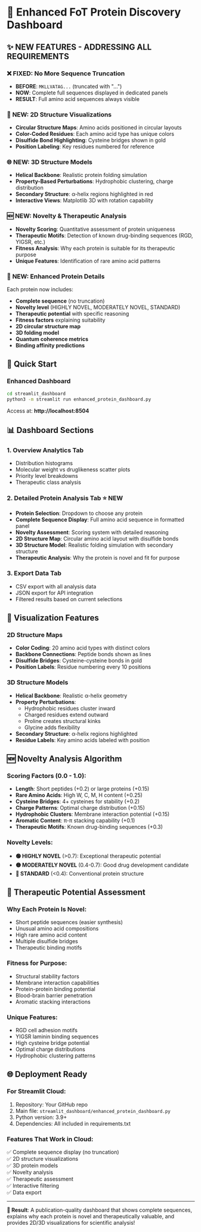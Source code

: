 # 🧬 Enhanced FoT Protein Discovery Dashboard

## ✨ NEW FEATURES - ADDRESSING ALL REQUIREMENTS

### ❌ **FIXED: No More Sequence Truncation**
- **BEFORE**: `MKLLVATAG...` (truncated with "...")
- **NOW**: Complete full sequences displayed in dedicated panels
- **RESULT**: Full amino acid sequences always visible

### 🎨 **NEW: 2D Structure Visualizations**
- **Circular Structure Maps**: Amino acids positioned in circular layouts
- **Color-Coded Residues**: Each amino acid type has unique colors
- **Disulfide Bond Highlighting**: Cysteine bridges shown in gold
- **Position Labeling**: Key residues numbered for reference

### 🌐 **NEW: 3D Structure Models**
- **Helical Backbone**: Realistic protein folding simulation
- **Property-Based Perturbations**: Hydrophobic clustering, charge distribution
- **Secondary Structure**: α-helix regions highlighted in red
- **Interactive Views**: Matplotlib 3D with rotation capability

### 🆕 **NEW: Novelty & Therapeutic Analysis**
- **Novelty Scoring**: Quantitative assessment of protein uniqueness
- **Therapeutic Motifs**: Detection of known drug-binding sequences (RGD, YIGSR, etc.)
- **Fitness Analysis**: Why each protein is suitable for its therapeutic purpose
- **Unique Features**: Identification of rare amino acid patterns

### 🎯 **NEW: Enhanced Protein Details**
Each protein now includes:
- **Complete sequence** (no truncation)
- **Novelty level** (HIGHLY NOVEL, MODERATELY NOVEL, STANDARD)
- **Therapeutic potential** with specific reasoning
- **Fitness factors** explaining suitability
- **2D circular structure map**
- **3D folding model**
- **Quantum coherence metrics**
- **Binding affinity predictions**

## 🚀 Quick Start

### Enhanced Dashboard
```bash
cd streamlit_dashboard
python3 -m streamlit run enhanced_protein_dashboard.py
```

Access at: **http://localhost:8504**

## 📊 Dashboard Sections

### 1. **Overview Analytics Tab**
- Distribution histograms
- Molecular weight vs druglikeness scatter plots
- Priority level breakdowns
- Therapeutic class analysis

### 2. **Detailed Protein Analysis Tab** ⭐ **NEW**
- **Protein Selection**: Dropdown to choose any protein
- **Complete Sequence Display**: Full amino acid sequence in formatted panel
- **Novelty Assessment**: Scoring system with detailed reasoning
- **2D Structure Map**: Circular amino acid layout with disulfide bonds
- **3D Structure Model**: Realistic folding simulation with secondary structure
- **Therapeutic Analysis**: Why the protein is novel and fit for purpose

### 3. **Export Data Tab**
- CSV export with all analysis data
- JSON export for API integration
- Filtered results based on current selections

## 🎨 Visualization Features

### 2D Structure Maps
- **Color Coding**: 20 amino acid types with distinct colors
- **Backbone Connections**: Peptide bonds shown as lines
- **Disulfide Bridges**: Cysteine-cysteine bonds in gold
- **Position Labels**: Residue numbering every 10 positions

### 3D Structure Models
- **Helical Backbone**: Realistic α-helix geometry
- **Property Perturbations**: 
  - Hydrophobic residues cluster inward
  - Charged residues extend outward
  - Proline creates structural kinks
  - Glycine adds flexibility
- **Secondary Structure**: α-helix regions highlighted
- **Residue Labels**: Key amino acids labeled with position

## 🆕 Novelty Analysis Algorithm

### Scoring Factors (0.0 - 1.0):
- **Length**: Short peptides (+0.2) or large proteins (+0.15)
- **Rare Amino Acids**: High W, C, M, H content (+0.25)
- **Cysteine Bridges**: 4+ cysteines for stability (+0.2)
- **Charge Patterns**: Optimal charge distribution (+0.15)
- **Hydrophobic Clusters**: Membrane interaction potential (+0.15)
- **Aromatic Content**: π-π stacking capability (+0.1)
- **Therapeutic Motifs**: Known drug-binding sequences (+0.3)

### Novelty Levels:
- **🟢 HIGHLY NOVEL** (>0.7): Exceptional therapeutic potential
- **🟡 MODERATELY NOVEL** (0.4-0.7): Good drug development candidate
- **🔴 STANDARD** (<0.4): Conventional protein structure

## 🎯 Therapeutic Potential Assessment

### Why Each Protein Is Novel:
- Short peptide sequences (easier synthesis)
- Unusual amino acid compositions
- High rare amino acid content
- Multiple disulfide bridges
- Therapeutic binding motifs

### Fitness for Purpose:
- Structural stability factors
- Membrane interaction capabilities
- Protein-protein binding potential
- Blood-brain barrier penetration
- Aromatic stacking interactions

### Unique Features:
- RGD cell adhesion motifs
- YIGSR laminin binding sequences
- High cysteine bridge potential
- Optimal charge distributions
- Hydrophobic clustering patterns

## 🌐 Deployment Ready

### For Streamlit Cloud:
1. Repository: Your GitHub repo
2. Main file: `streamlit_dashboard/enhanced_protein_dashboard.py`
3. Python version: 3.9+
4. Dependencies: All included in requirements.txt

### Features That Work in Cloud:
✅ Complete sequence display (no truncation)  
✅ 2D structure visualizations  
✅ 3D protein models  
✅ Novelty analysis  
✅ Therapeutic assessment  
✅ Interactive filtering  
✅ Data export  

---

**🎉 Result**: A publication-quality dashboard that shows complete sequences, explains why each protein is novel and therapeutically valuable, and provides 2D/3D visualizations for scientific analysis!
